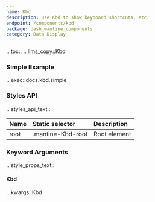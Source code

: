 ```yaml
---
name: Kbd
description: Use Kbd to show keyboard shortcuts, etc.
endpoint: /components/kbd
package: dash_mantine_components
category: Data Display
---
```


.. toc::
.. llms_copy::Kbd

### Simple Example

.. exec::docs.kbd.simple

### Styles API

.. styles_api_text::

| Name        | Static selector   | Description                                      |
|:------------|:------------------|:-------------------------------------------------|
| root        | .mantine-Kbd-root | Root element                                     |


### Keyword Arguments
.. style_props_text::

#### Kbd

.. kwargs::Kbd
